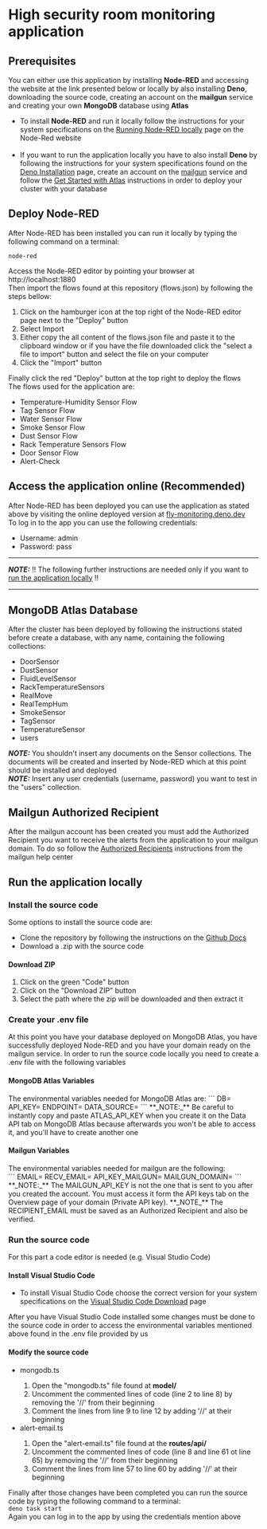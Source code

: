 <h1>High security room monitoring application </h1>

<h2>Prerequisites</h2>

You can either use this application by installing <strong>Node-RED</strong> 
and accessing the website at the link presented below or locally by also installing 
<strong>Deno</strong>, 
downloading the source code,
creating an account on the <strong>mailgun</strong> service
and creating
your own <strong>MongoDB</strong> database using <strong>Atlas</strong>

<ul>
    <li>
        To install <strong>Node-RED</strong> and run it locally follow the instructions 
        for your system specifications on the 
        <a href=https://nodered.org/docs/getting-started/local>Running Node-RED locally</a> page 
        on the Node-Red website
    </li>
    <br>
    <li>
        If you want to run the application locally you have to also install <b>Deno</b> by 
        following the instructions for your system specifications found on the 
        <a href="https://deno.land/manual@v1.30.3/getting_started/installation">Deno Installation</a> 
        page,
        create an account on the <a href="https://www.mailgun.com/">mailgun</a> service
        and follow the 
        <a href="https://www.mongodb.com/docs/atlas/getting-started/">Get Started with Atlas</a>
        instructions in order to deploy your cluster with your database
    </li>
</ul>

<h2>Deploy Node-RED</h2>
After Node-RED has been installed you can run it locally by typing the following command on a terminal:
<br>

```
node-red
```

Access the Node-RED editor by pointing your browser at <a>http://localhost:1880</a> 
<br>
Then import the flows found at this repository (flows.json) by following the steps bellow:

<ol>
    <li>Click on the hamburger icon at the top right of the Node-RED editor page next to the "Deploy" button</li>
    <li>Select Import</li>
    <li>Either copy the all content of the flows.json file and paste it to the clipboard window or if you have the
        file downloaded click the "select a file to import" button and select the file on your computer
    </li>
    <li>Click the "Import" button</li>
</ol>
Finally click the red "Deploy" button at the top right to deploy the flows
<br>
The flows used for the application are:
<ul>
    <li>Temperature-Humidity Sensor Flow</li>
    <li>Tag Sensor Flow</li>
    <li>Water Sensor Flow</li>
    <li>Smoke Sensor Flow</li>
    <li>Dust Sensor Flow</li>
    <li>Rack Temperature Sensors Flow</li>
    <li>Door Sensor Flow</li>
    <li>Alert-Check</li>
</ul>

<h2>Access the application online (Recommended)</h2>
After Node-RED has been deployed you can use the application as stated above by visiting the 
online deployed version at <a href=https://fly-monitoring.deno.dev/>fly-monitoring.deno.dev</a>
<br>
To log in to the app you can use the following credentials:
<ul>
    <li>Username: admin</li>
    <li>Password: pass</li>
</ul>
<hr>

**_NOTE:_**  !! The following further instructions are needed only if you want to <u>run the application locally</u> !!

<hr>

<h2>MongoDB Atlas Database</h2>
After the cluster has been deployed by following the instructions stated before create a database, with any name,
containing the following collections:
<ul>
    <li>DoorSensor</li>
    <li>DustSensor</li>
    <li>FluidLevelSensor</li>
    <li>RackTemperatureSensors</li>
    <li>RealMove</li>
    <li>RealTempHum</li>
    <li>SmokeSensor</li>
    <li>TagSensor</li>
    <li>TemperatureSensor</li>
    <li>users</li>
</ul>

**_NOTE:_**  You shouldn't insert any documents on the Sensor collections. The documents will be created and inserted
by Node-RED which at this point should be installed and deployed
<br>
**_NOTE:_**  Insert any user credentials (username, password) you want to test in the "users" collection.

<h2>Mailgun Authorized Recipient</h2>
After the mailgun account has been created you must add the Authorized Recipient you want to receive the alerts from the 
application to your mailgun domain. To do so follow the 
<a href=https://help.mailgun.com/hc/en-us/articles/217531258-Authorized-Recipients>Authorized Recipients</a> 
instructions from the mailgun help center

<h2>Run the application locally</h2>

<h3>Install the source code</h3>
Some options to install the source code are:
<ul>
    <li>
        Clone the repository by following the instructions on the 
        <a href=https://docs.github.com/en/repositories/creating-and-managing-repositories/cloning-a-repository>
            Github Docs
        </a>
    </li>
    <li>
        Download a .zip with the source code
    </li>
</ul>

<h4>Download ZIP</h4>
<ol>
    <li>Click on the green "Code" button</li>
    <li>Click on the "Download ZIP" button</li>
    <li>Select the path where the zip will be downloaded and then extract it</li>
</ol>

<h3>Create your .env file </h3>
At this point you have your database deployed on MongoDB Atlas, you have successfully deployed Node-RED and 
you have your domain ready on the mailgun service. In order to
run the source code locally you need to create a .env file with the following variables
<h4>MongoDB Atlas Variables</h4>
The environmental variables needed for MongoDB Atlas are:
```
DB=<DATABASE_NAME>
API_KEY=<ATLAS_API_KEY>
ENDPOINT=<DATABASE_URL_ENDPOINT>
DATA_SOURCE=<CLUSTER_NAME>
```
**_NOTE:_**  Be careful to instantly copy and paste ATLAS_API_KEY when you create it on the Data API tab on MongoDB Atlas
because afterwards you won't be able to access it, and you'll have to create another one

<h4>Mailgun Variables</h4>
The environmental variables needed for mailgun are the following:
<br>
```
EMAIL=<SENDER_EMAIL>
RECV_EMAIL=<RECIPIENT_EMAIL>
API_KEY_MAILGUN=<MAILGUN_API_KEY>
MAILGUN_DOMAIN=<MAILGUN_DOMAIN_NAME>
```
**_NOTE:_**  The MAILGUN_API_KEY is not the one that is sent to you after you created the account. You must access it 
form the API keys tab on the Overview page of your domain (Private API key).
**_NOTE_** The RECIPIENT_EMAIL must be saved as an Authorized Recipient and also be verified.
<h3>Run the source code</h3>
For this part a code editor is needed (e.g. Visual Studio Code)
<h4>Install Visual Studio Code</h4>
<ul>
    <li>To install Visual Studio Code choose the correct version for your system specifications on the 
    <a href=https://code.visualstudio.com/Download>Visual Studio Code Download</a> page</li>
</ul>

After you have Visual Studio Code installed some changes must be done to the source code in order to access the 
environmental variables mentioned above found in the .env file provided by us

<h4>Modify the source code</h4>
<ul>
    <li>mongodb.ts</li>
    <ol>
        <li>Open the "mongodb.ts" file found at <strong>model/</strong></li>
        <li>Uncomment the commented lines of code (line 2 to line 8) by removing the '//' from their beginning</li>
        <li>Comment the lines from line 9 to line 12 by adding '//' at their beginning</li>
    </ol>
    <li>alert-email.ts</li>
    <ol>
        <li>Open the "alert-email.ts" file found at the <strong>routes/api/</strong></li>
        <li>Uncomment the commented lines of code (line 8 and line 61 ot line 65) by removing the '//' from their beginning</li>
        <li>Comment the lines from line 57 to line 60 by adding '//' at their beginning</li>
    </ol>
</ul>


Finally after those changes have been completed you can run the source code by typing the following command to a 
terminal:
<br>
```deno task start```
<br>
Again you can log in to the app by using the credentials mention above
